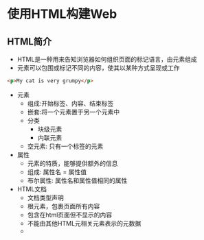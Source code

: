 # 使用HTML构建Web
## HTML简介
- HTML是一种用来告知浏览器如何组织页面的标记语言，由元素组成
- 元素可以包围或标记不同的内容，使其以某种方式呈现或工作
```html
<p>My cat is very grumpy</p>
```
-  元素
    - 组成:开始标签、内容、结束标签
    - 嵌套:将一个元素置于另一个元素中 
    - 分类  
        - 块级元素
        - 内联元素
    - 空元素: 只有一个标签的元素
- 属性
    - 元素的特质，能够提供额外的信息
    - 组成: 属性名 = 属性值
    - 布尔属性: 属性名和属性值相同的属性
- HTML文档
    - <!DOCTYPE html> 文档类型声明
    - <html> 根元素，包裹页面所有内容
    - <head> 包含在html页面但不显示的内容
    - <meta> 不能由其他HTML元相关元素表示的元数据
    - <title> 页面标题
    - <body> 所有显示在页面上的内容
```html
<!doctype html>
<html lang="zh-CN">
  <head>
    <meta charset="utf-8" />
    <title>我的测试站点</title>
  </head>
  <body>
    <p>这是我的页面</p>
  </body>
</html>
```

- 空白处理
    - HTML对于空白，会将连续出现的空白字符减少为一个单独的空白符
- 实体引用
    - 对于在HTML中的特殊字符，如果需要在页面以原本形式展示，需要使用特殊的编码，也就是字符引用

## HTML元信息
- html元信息包含在head元素中
- title元素
    - 表示整个HTML文档的标题
- meta元素
    - charset属性可以指定文档中的字符编码
    - name属性指定meta元素的类型，说明该元素包含了什么类型的信息
    - content属性制定了实际的元数据内容
- 增加自定义图标
    - 通过link元素导入，rel属性指定图标形式
- 在HTML中应用CSS和Javascript
    - CSS: 使用link元素
    - Javascript: 使用script元素

## HTML的标题和段落
- p元素
    - 表示段落


## 多媒体和嵌入

## HTML表格
